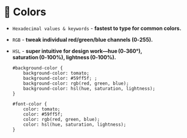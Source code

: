 # 🎨 Colors

- `Hexadecimal values & keywords` - **fastest to type for common colors.**
- `RGB` - **tweak individual red/green/blue channels (0‑255).**
- `HSL` - **super intuitive for design work—hue (0‑360°), saturation (0‑100%), lightness (0‑100%).**

      #background-color {
          background-color: tomato;
          background-color: #59ff5f; ;
          background-color: rgb(red, green, blue);
          background-color: hsl(hue, saturation, lightness);
      }
      
      #font-color {
          color: tomato;
          color: #59ff5f; 
          color: rgb(red, green, blue);   
          color: hsl(hue, saturation, lightness);
      }

